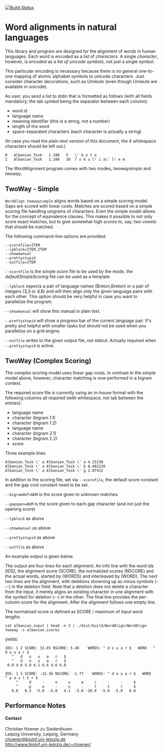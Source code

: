 [![Build Status](https://travis-ci.org/choener/WordAlignment.svg?branch=master)](https://travis-ci.org/choener/WordAlignment)

# Word alignments in natural languages

This library and program are designed for the alignment of *words* in human
languages. Each word is encoded as a list of *characters*. A single
*character*, however, is encoded as a *list of unicode symbols*, not just a
single symbol.

This particular encoding is necessary because there is no general one-to-one
mapping of atomic alphabet symbols to unicode characters. Just consider
character decorations, such as *Umlaute* (even though Umlaute are available in
unicode).

As user, you send a list to stdin that is formatted as follows (with all fields
mandatory; the tab symbol being the separator between each column):

* word id
* language name
* meaning identifier (this is a string, not a number)
* length of the word
* space-separated characters (each character is actually a string)

(In case you read the plain-text version of this document, the 4 whitespace
characters should be left out.)

    0	Albanian_Tosk	1.100	5	\' b o t ə
    2	Albanian_Tosk	1.100	10	r̃ o k u lʸ i a\' lʸ e m



The WordAlignment program comes with two modes, *twowaysimple* and *twoway*.

## TwoWay - Simple

```WordAlign twowaysimple``` aligns words based on a simple scoring model. Gaps
are scored with linear costs. Matches are scored based on a simple scoring file
handling unigrams of characters. Even the simple model allows for the concept
of equivalence classes. This makes it possible to not only score exact matches,
but to give somewhat high scores to, say, two vowels that should be matched.

The following command-line options are provided:

    --scorefile=ITEM
    --lpblock=ITEM,ITEM
    --showmanual
    --prettystupid
    --outfile=ITEM

```--scorefile``` is the simple score file to be used by the mode. the
*defaultSimpleScoring* file can be used as a template.

```--lpblock``` expects a pair of language names (Breton,Breton) or a pair of
integers (3,3 or 4,6) and will then align only the given language pairs with
each other. This option should be very helpful in case you want to parallelize
the program.

```--showmanual``` will show this manual in plain text.

```--prettystupid``` will show a progress bar of the current language pair.
It's pretty and helpful with smaller tasks but should not be used when you
parallelize on a grid engine.

```--outfile``` writes to the given output file, not stdout. Actually required
when ```--prettystupid``` is active.



## TwoWay (Complex Scoring)

The complex scoring model uses linear gap costs. In contrast to the simple
model above, however, character matching is now performed in a bigram context.

The required score file is currently using an in-house format with the
following columns all required (with whitespace, not tab between the entries):

* language name
* character (bigram 1.1)
* character (bigram 1.2)
* language name
* character (bigram 2.1)
* character (bigram 2.2)
* score

Three example lines

    Albanian_Tosk \' a Albanian_Tosk \' a 4.25238
    Albanian_Tosk \' a Albanian_Tosk \' b 0.402228
    Albanian_Tosk \' a Albanian_Tosk \' g 1.07432

In addition to the scoring file, set via ```--scorefile```, the default score
constant and the gap cost constant need to be set.

```--bigramdef=NUM``` is the score given to unknown matches.

```--gapopen=NUM``` is the score given to each gap character (and not just the
opening score)

```--lpblock``` as above

```--showmanual``` as above

```--prettystupid``` as above

```--outfile``` as above

An example output is given below.

The output are four lines for each alignment. An info line with the word ids
(IDS), the alignment score (SCORE), the normalized scores (NSCORE) and the
actual words, started by (WORDS) and interleaved by (WORD). The next two lines
are the alignment, with deletions showning up as minus symbols (---) in the
deletion field. Note that a deletion does not delete a character from the
input, it merely aligns an existing character in one alignment with the symbol
for deletion (--) in the other. The final line provides the per-column score
for the alignment. After the alignment follows one empty line.

The normalized score is defined as SCORE / maximum of input word lengths

```cat albanian.input | head -n 3 | ./dist/build/WordAlign/WordAlign twoway -s albanian.scores```

yields:

    IDS: 1 2 SCORE: 32.85 NSCORE: 5.48    WORDS: ^ d o u a r $   WORD   ^ d o u a r $
       ^   d   o   u   a   r   $
       ^   d   o   u   a   r   $
     0.0 4.8 5.9 4.1 6.6 4.6 6.8
    
    IDS: 1 3 SCORE: -12.36 NSCORE: -1.77    WORDS: ^ d o u a r $   WORD   ^ p o u l t r $
         ^     d     -     o     u     a     r     -     -     $
         ^     p     o     -     u     -     l     t     r     $
       0.0   0.3  -5.0  -5.0   4.1  -5.0 -20.0  -5.0  -5.0   6.8



## Performance Notes



#### Contact

Christian Hoener zu Siederdissen  
Leipzig University, Leipzig, Germany  
choener@bioinf.uni-leipzig.de  
http://www.bioinf.uni-leipzig.de/~choener/  

